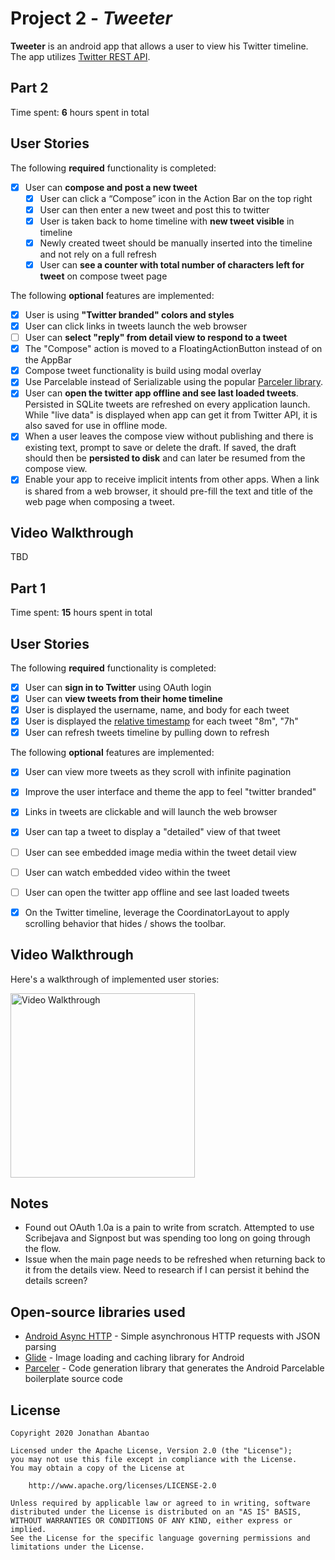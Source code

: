 # Project 2 - *Tweeter*

**Tweeter** is an android app that allows a user to view his Twitter timeline. The app utilizes [Twitter REST API](https://dev.twitter.com/rest/public).

## Part 2

Time spent: **6** hours spent in total

## User Stories

The following **required** functionality is completed:

- [x] User can **compose and post a new tweet**
  - [x] User can click a “Compose” icon in the Action Bar on the top right
  - [x] User can then enter a new tweet and post this to twitter
  - [x] User is taken back to home timeline with **new tweet visible** in timeline
  - [x] Newly created tweet should be manually inserted into the timeline and not rely on a full refresh
  - [x] User can **see a counter with total number of characters left for tweet** on compose tweet page

The following **optional** features are implemented:

- [x] User is using **"Twitter branded" colors and styles**
- [x] User can click links in tweets launch the web browser
- [ ] User can **select "reply" from detail view to respond to a tweet**
- [x] The "Compose" action is moved to a FloatingActionButton instead of on the AppBar
- [x] Compose tweet functionality is build using modal overlay
- [x] Use Parcelable instead of Serializable using the popular [Parceler library](http://guides.codepath.org/android/Using-Parceler).
- [x] User can **open the twitter app offline and see last loaded tweets**. Persisted in SQLite tweets are refreshed on every application launch. While "live data" is displayed when app can get it from Twitter API, it is also saved for use in offline mode.
- [x] When a user leaves the compose view without publishing and there is existing text, prompt to save or delete the draft. If saved, the draft should then be **persisted to disk** and can later be resumed from the compose view.
- [x] Enable your app to receive implicit intents from other apps. When a link is shared from a web browser, it should pre-fill the text and title of the web page when composing a tweet.

## Video Walkthrough

TBD

## Part 1

Time spent: **15** hours spent in total

## User Stories

The following **required** functionality is completed:

- [x] User can **sign in to Twitter** using OAuth login
- [x]	User can **view tweets from their home timeline**
  - [x] User is displayed the username, name, and body for each tweet
  - [x] User is displayed the [relative timestamp](https://gist.github.com/nesquena/f786232f5ef72f6e10a7) for each tweet "8m", "7h"
- [x] User can refresh tweets timeline by pulling down to refresh

The following **optional** features are implemented:

- [x] User can view more tweets as they scroll with infinite pagination
- [x] Improve the user interface and theme the app to feel "twitter branded"
- [x] Links in tweets are clickable and will launch the web browser
- [x] User can tap a tweet to display a "detailed" view of that tweet
- [ ] User can see embedded image media within the tweet detail view
- [ ] User can watch embedded video within the tweet
- [ ] User can open the twitter app offline and see last loaded tweets
- [x] On the Twitter timeline, leverage the CoordinatorLayout to apply scrolling behavior that hides / shows the toolbar.


## Video Walkthrough

Here's a walkthrough of implemented user stories:

<img src='https://i.imgur.com/kDnHDER.gif' title='Video Walkthrough' width='295' alt='Video Walkthrough' />


## Notes

- Found out OAuth 1.0a is a pain to write from scratch. Attempted to use Scribejava and Signpost but was spending too long on going through the flow.
- Issue when the main page needs to be refreshed when returning back to it from the details view. Need to research if I can persist it behind the details screen?

## Open-source libraries used

- [Android Async HTTP](https://github.com/codepath/CPAsyncHttpClient) - Simple asynchronous HTTP requests with JSON parsing
- [Glide](https://github.com/bumptech/glide) - Image loading and caching library for Android
- [Parceler](https://github.com/johncarl81/parceler) - Code generation library that generates the Android Parcelable boilerplate source code

## License

    Copyright 2020 Jonathan Abantao

    Licensed under the Apache License, Version 2.0 (the "License");
    you may not use this file except in compliance with the License.
    You may obtain a copy of the License at

        http://www.apache.org/licenses/LICENSE-2.0

    Unless required by applicable law or agreed to in writing, software
    distributed under the License is distributed on an "AS IS" BASIS,
    WITHOUT WARRANTIES OR CONDITIONS OF ANY KIND, either express or implied.
    See the License for the specific language governing permissions and
    limitations under the License.
